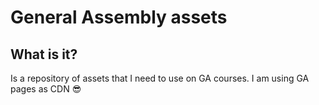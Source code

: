 # General Assembly assets

## What is it?

Is a repository of assets that I need to use on GA courses. I am using
GA pages as CDN 😎
